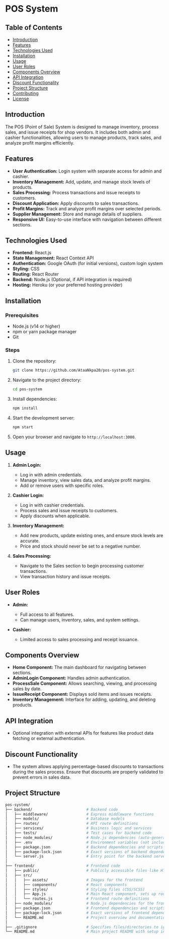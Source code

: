# POS System

## Table of Contents
- [Introduction](#introduction)
- [Features](#features)
- [Technologies Used](#technologies-used)
- [Installation](#installation)
- [Usage](#usage)
- [User Roles](#user-roles)
- [Components Overview](#components-overview)
- [API Integration](#api-integration)
- [Discount Functionality](#discount-functionality)
- [Project Structure](#project-structure)
- [Contributing](#contributing)
- [License](#license)

## Introduction

The POS (Point of Sale) System is designed to manage inventory, process sales, and issue receipts for shop vendors. It includes both admin and cashier functionalities, allowing users to manage products, track sales, and analyze profit margins efficiently.

## Features

- **User Authentication:** Login system with separate access for admin and cashier.
- **Inventory Management:** Add, update, and manage stock levels of products.
- **Sales Processing:** Process transactions and issue receipts to customers.
- **Discount Application:** Apply discounts to sales transactions.
- **Profit Margins:** Track and analyze profit margins over selected periods.
- **Supplier Management:** Store and manage details of suppliers.
- **Responsive UI:** Easy-to-use interface with navigation between different sections.

## Technologies Used

- **Frontend:** React.js
- **State Management:** React Context API
- **Authentication:** Google OAuth (for initial versions), custom login system
- **Styling:** CSS
- **Routing:** React Router
- **Backend:** Node.js (Optional, if API integration is required)
- **Hosting:** Heroku (or your preferred hosting provider)

## Installation

### Prerequisites

- Node.js (v14 or higher)
- npm or yarn package manager
- Git

### Steps

1. Clone the repository:
    ```bash
    git clone https://github.com/AtaaNkpa20/pos-system.git
    ```

2. Navigate to the project directory:
    ```bash
    cd pos-system
    ```

3. Install dependencies:
    ```bash
    npm install
    ```

4. Start the development server:
    ```bash
    npm start
    ```

5. Open your browser and navigate to `http://localhost:3000`.

## Usage

1. **Admin Login:**
   - Log in with admin credentials.
   - Manage inventory, view sales data, and analyze profit margins.
   - Add or remove users with specific roles.

2. **Cashier Login:**
   - Log in with cashier credentials.
   - Process sales and issue receipts to customers.
   - Apply discounts when applicable.

3. **Inventory Management:**
   - Add new products, update existing ones, and ensure stock levels are accurate.
   - Price and stock should never be set to a negative number.

4. **Sales Processing:**
   - Navigate to the Sales section to begin processing customer transactions.
   - View transaction history and issue receipts.

## User Roles

- **Admin:** 
  - Full access to all features.
  - Can manage users, inventory, sales, and system settings.
  
- **Cashier:** 
  - Limited access to sales processing and receipt issuance.

## Components Overview

- **Home Component:** The main dashboard for navigating between sections.
- **AdminLogin Component:** Handles admin authentication.
- **ProcessSale Component:** Allows searching, viewing, and processing sales by date.
- **IssueReceipt Component:** Displays sold items and issues receipts.
- **Inventory Management:** Interface for adding, updating, and deleting products.

## API Integration

- Optional integration with external APIs for features like product data fetching or external authentication.

## Discount Functionality

- The system allows applying percentage-based discounts to transactions during the sales process. Ensure that discounts are properly validated to prevent errors in sales data.

## Project Structure

```bash
pos-system/
├── backend/                        # Backend code
│   ├── middleware/                 # Express middleware functions
│   ├── models/                     # Database models
│   ├── routes/                     # API route definitions
│   ├── services/                   # Business logic and services
│   ├── tests/                      # Test cases for backend code
│   ├── node_modules/               # Node.js dependencies (auto-generated)
│   ├── .env                        # Environment variables (not included in version control)
│   ├── package.json                # Backend dependencies and scripts
│   ├── package-lock.json           # Exact versions of backend dependencies
│   └── server.js                   # Entry point for the backend server
│
├── frontend/                       # Frontend code
│   ├── public/                     # Publicly accessible files like HTML and images
│   ├── src/  
│   │   ├── assets/                 # Images for the frontend
│   │   ├── components/             # React components               
│   │   ├── styles/                 # Styling files (CSS/SCSS)
│   │   ├── App.js                  # Main React component, sets up routes
│   │   └── routes.js               # Frontend route definitions
│   ├── node_modules/               # Node.js dependencies for the frontend (auto-generated)
│   ├── package.json                # Frontend dependencies and scripts
│   ├── package-lock.json           # Exact versions of frontend dependencies
│   └── README.md                   # Project overview and documentation
│
├── .gitignore                      # Specifies files/directories to ignore in Git
└── README.md                       # Main project README with setup instructions
